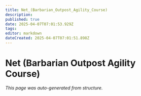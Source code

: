 ```yaml
---
title: Net_(Barbarian_Outpost_Agility_Course)
description: 
published: true
date: 2025-04-07T07:01:53.929Z
tags: 
editor: markdown
dateCreated: 2025-04-07T07:01:51.898Z
---
```


# Net (Barbarian Outpost Agility Course)

*This page was auto-generated from structure.*